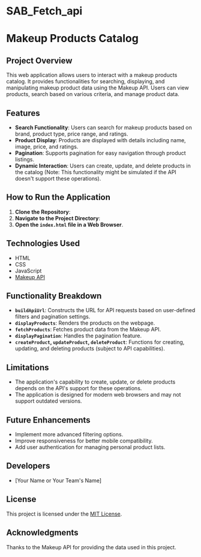 # SAB_Fetch_api
# Makeup Products Catalog

## Project Overview
This web application allows users to interact with a makeup products catalog. It provides functionalities for searching, displaying, and manipulating makeup product data using the Makeup API. Users can view products, search based on various criteria, and manage product data.

## Features
- **Search Functionality**: Users can search for makeup products based on brand, product type, price range, and ratings.
- **Product Display**: Products are displayed with details including name, image, price, and ratings.
- **Pagination**: Supports pagination for easy navigation through product listings.
- **Dynamic Interaction**: Users can create, update, and delete products in the catalog (Note: This functionality might be simulated if the API doesn't support these operations).

## How to Run the Application
1. **Clone the Repository**:
2. **Navigate to the Project Directory**:
3. **Open the `index.html` file in a Web Browser**.

## Technologies Used
- HTML
- CSS
- JavaScript
- [Makeup API](http://makeup-api.herokuapp.com/)

## Functionality Breakdown
- **`buildApiUrl`**: Constructs the URL for API requests based on user-defined filters and pagination settings.
- **`displayProducts`**: Renders the products on the webpage.
- **`fetchProducts`**: Fetches product data from the Makeup API.
- **`displayPagination`**: Handles the pagination feature.
- **`createProduct`, `updateProduct`, `deleteProduct`**: Functions for creating, updating, and deleting products (subject to API capabilities).

## Limitations
- The application's capability to create, update, or delete products depends on the API's support for these operations.
- The application is designed for modern web browsers and may not support outdated versions.

## Future Enhancements
- Implement more advanced filtering options.
- Improve responsiveness for better mobile compatibility.
- Add user authentication for managing personal product lists.

## Developers
- [Your Name or Your Team's Name]

## License
This project is licensed under the [MIT License](LICENSE).

## Acknowledgments
Thanks to the Makeup API for providing the data used in this project.
